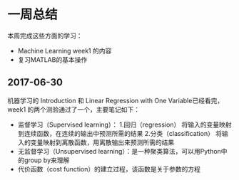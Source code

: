 # 一周总结
本周完成这些方面的学习：
* Machine Learning week1 的内容
* 复习MATLAB的基本操作

## 2017-06-30
机器学习的 Introduction 和 Linear Regression with One Variable已经看完，week1 的两个测验通过了一个，主要笔记如下：
* 监督学习（Supervised learning）：
1.回归（regression） 将输入的变量映射到连续函数，在连续的输出中预测所需的结果
2.分类（classification） 将输入的变量映射到离散函数，用离散输出来预测所需的结果
 
* 无监督学习（Unsupervised learning）：是一种聚类算法，可以用Python中的group by来理解
 
* 代价函数（cost function）的建立过程，该函数是关于参数的方程
